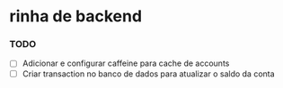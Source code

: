 # rinha de backend

### TODO

- [ ] Adicionar e configurar caffeine para cache de accounts
- [ ] Criar transaction no banco de dados para atualizar o saldo da conta
